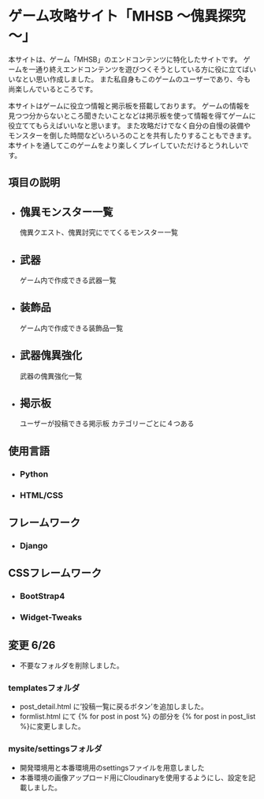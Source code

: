 # ゲーム攻略サイト「MHSB ～傀異探究～」

本サイトは、ゲーム「MHSB」のエンドコンテンツに特化したサイトです。
ゲームを一通り終えエンドコンテンツを遊びつくそうとしている方に役に立てばいいなとい思い作成しました。
また私自身もこのゲームのユーザーであり、今も尚楽しんでいるところです。

本サイトはゲームに役立つ情報と掲示板を搭載しております。
ゲームの情報を見つつ分からないところ聞きたいことなどは掲示板を使って情報を得てゲームに役立ててもらえばいいなと思います。
また攻略だけでなく自分の自慢の装備やモンスターを倒した時間などいろいろのことを共有したりすることもできます。
本サイトを通してこのゲームをより楽しくプレイしていただけるとうれしいです。

## 項目の説明

- ## **傀異モンスター一覧**

  傀異クエスト、傀異討究にでてくるモンスター一覧

- ## **武器**

  ゲーム内で作成できる武器一覧

- ## **装飾品**

  ゲーム内で作成できる装飾品一覧

- ## **武器傀異強化**

  武器の傀異強化一覧

- ## **掲示板**

  ユーザーが投稿できる掲示板 カテゴリーごとに４つある

## 使用言語

- ### Python

- ### HTML/CSS

## フレームワーク

- ### Django

## CSSフレームワーク

- ### BootStrap4

- ### Widget-Tweaks

## 変更 6/26

- 不要なフォルダを削除しました。

### templatesフォルダ

- post_detail.html に’投稿一覧に戻るボタン’を追加しました。
- formlist.html にて {% for post in post %} の部分を {% for post in post_list %}に変更しました。

### mysite/settingsフォルダ

- 開発環境用と本番環境用のsettingsファイルを用意しました
- 本番環境の画像アップロード用にCloudinaryを使用するようにし、設定を記載しました。
